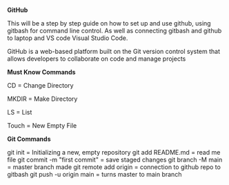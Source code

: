 **GitHub**

This will be a step by step guide on how to set up and use github, using gitbash for command line control. As well as connecting gitbash and github to laptop and VS code Visual Studio Code.

GitHub is a web-based platform built on the Git version control system that allows developers to collaborate on code and manage projects

**Must Know Commands**

CD = Change Directory

MKDIR = Make Directory

LS = List

Touch = New Empty File

**Git Commands**

git init = Initializing a new, empty repository
git add README.md = read me file
git commit -m "first commit" = save staged changes
git branch -M main =  master branch made
git remote add origin = connection to github repo to gitbash
git push -u origin main = turns master to main branch


